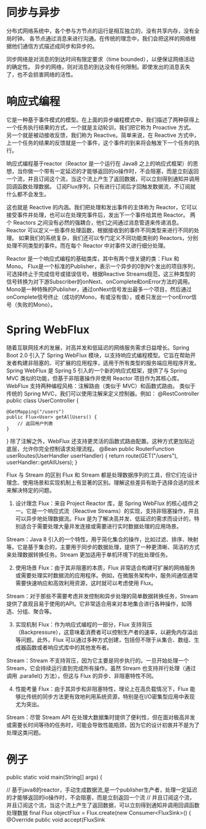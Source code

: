 # 同步与异步

分布式网络系统中，各个参与方节点的运行是相互独立的，没有共享内存，没有全局时钟。
各节点通过消息来进行沟通。在传统的理念中，我们会把这样的网络根据他们通信方式描述成同步和异步的。

同步网络是对消息的到达时间有限定要求（time bounded），以便保证网络活动的确定性。
异步的网络，则对消息的到达没有任何限制。即使发出的消息丢失了，也不会损害网络的活性。

# 响应式编程

它是一种基于事件模式的模型。在上面的异步编程模式中，我们描述了两种获得上一个任务执行结果的方式，一个就是主动轮训，我们把它称为
Proactive 方式。
另一个就是被动接收反馈，我们称为 Reactive。简单来说，在 Reactive 方式中，上一个任务的结果的反馈就是一个事件，这个事件的到来将会触发下一个任务的执行。

响应式编程基于reactor（Reactor 是一个运行在 Java8
之上的响应式框架）的思想，当你做一个带有一定延迟的才能够返回的io操作时，不会阻塞，而是立刻返回一个流，并且订阅这个流，当这个流上产生了返回数据，可以立刻得到通知并调用回调函数处理数据。
订阅Flux序列，只有进行订阅后才回触发数据流，不订阅就什么都不会发生。

这也就是 Reactive 的内涵。我们把处理和发出事件的主体称为 Reactor，它可以接受事件并处理，也可以在处理完事件后，发出下一个事件给其他
Reactor。
两个 Reactors 之间没有必然的强耦合，他们之间通过消息管道来传递消息。Reactor 可以定义一些事件处理函数，根据接收到的事件不同类型来进行不同的处理。
如果我们的系统复杂，我们还可以专门定义不同功能类别的 Reactors，分别处理不同类型的事件。而在每个 Reactor 中对事件又进行细分处理。

Reactor 是一个响应式编程的基础类库，其中有两个很关键的类：Flux 和 Mono。
Flux是一个标准的Publisher，表示一个异步的0到N个发出的项目序列，可选择终止于完成信号或错误信号。根据Reactive
Streams规范，这三种类型的信号转换为对下游Subscriber的onNext、onComplete和onError方法的调用。
Mono是一种特殊的Publisher，通过onNext信号发出最多一个项目，然后通过onComplete信号终止（成功的Mono，有或没有值），或者只发出一个onError信号（失败的Mono）。

# Spring WebFlux

随着互联网技术的发展，对高并发和低延迟的网络服务需求日益增长。Spring Boot 2.0 引入了 Spring WebFlux
模块，以支持响应式编程模型。它旨在帮助开发者构建非阻塞的、可扩展的应用程序，适用于所有类型的服务端应用程序开发。
Spring WebFlux 是 Spring 5 引入的一个新的响应式框架，提供了与 Spring MVC 类似的功能，但基于非阻塞操作并使用 Reactor
项目作为其核心库。WebFlux 支持两种编程风格：注解路由（类似于 MVC）和函数式路由。
类似于传统的 Spring MVC，我们可以使用注解来定义控制器。例如：
@RestController
public class UserController {

    @GetMapping("/users")
    public Flux<User> getAllUsers() {
        // 返回用户列表
    }

}
除了注解之外，WebFlux 还支持更灵活的函数式路由配置。这种方式更加贴近底层，允许你完全控制请求处理流程。
@Bean
public RouterFunction<ServerResponse> userRoutes(UserHandler userHandler) {
return route(GET("/users"), userHandler::getAllUsers);
}

Flux 与 Stream 的区别
Flux 和 Stream 都是处理数据序列的工具，但它们在设计理念、使用场景和实现机制上有显著的区别。理解这些差异有助于选择合适的技术来解决特定的问题。

1. 设计理念
   Flux：来自 Project Reactor 库，是 Spring WebFlux 的核心组件之一。它是一个响应式流（Reactive
   Streams）的实现，支持非阻塞操作，并且可以异步地处理数据流。Flux 是为了解决高并发、低延迟的需求而设计的，特别适合于需要处理大量并发连接或需要进行实时数据处理的应用场景。

Stream：Java 8 引入的一个特性，用于简化集合的操作，比如过滤、排序、映射等。它是基于集合的，主要用于同步的数据处理，提供了一种更清晰、简洁的方式来处理数据转换任务。Stream
更加适用于单机环境下的批处理任务。

2. 使用场景
   Flux：由于其非阻塞的本质，Flux 非常适合构建可扩展的网络服务或需要处理实时数据流的应用程序。例如，在微服务架构中，服务间通信通常需要快速响应和高效利用资源，这时就可以考虑使用
   Flux。

Stream：对于那些不需要考虑并发控制和异步处理的简单数据转换任务，Stream 提供了直观且易于使用的API。它非常适合用来对本地集合进行各种操作，如筛选、分组、聚合等。

3. 实现机制
   Flux：作为响应式编程的一部分，Flux 支持背压（Backpressure），这意味着消费者可以控制生产者的速率，以避免内存溢出等问题。此外，Flux
   可以通过多种方式创建，包括但不限于从集合、数组、生成器函数或者响应式库中的其他发布者。

Stream：Stream 不支持背压，因为它主要是同步执行的。一旦开始处理一个 Stream，它会持续运行直到完成所有操作。虽然 Stream
也支持并行处理（通过调用 .parallel() 方法），但这与 Flux 的异步、非阻塞特性不同。

4. 性能考量
   Flux：由于其异步和非阻塞特性，理论上在高负载情况下，Flux 能够比传统的同步方法更有效地利用系统资源，特别是在I/O密集型应用中表现尤为突出。

Stream：尽管 Stream API 在处理大数据集时提供了便利性，但在面对极高并发或需要长时间等待的任务时，可能会导致性能瓶颈，因为它的设计初衷并不是为了处理这类问题。

# 例子

public static void main(String[] args) {

// 基于java8的reactor，手动生成数据流,是一个publisher生产者，处理一定延迟的才能够返回的io操作时，不会阻塞，而是立刻返回一个流
// 并且订阅这个流，并且订阅这个流，当这个流上产生了返回数据，可以立刻得到通知并调用回调函数处理数据
final Flux<Object> objectFlux = Flux.create(new Consumer<FluxSink<Object>>() {
@Override
public void accept(FluxSink<Object> sink) {
// 阻塞耗时的io操作在这里
sink.next("ddddd");
sink.complete();
// 资源清理回调
sink.onDispose(() -> System.out.println("资源已释放"));
}
});

        // 进行consumer消费，订阅后才回触发数据流，不订阅就什么都不会发生。
        objectFlux.subscribe(new Consumer<Object>() {
                                 @Override
                                 public void accept(Object data) {
                                     System.out.println("接收数据: " + data);
                                 }
                             },  // 处理元素
                error -> {
                    System.err.println("发生异常: " + error);
                }, // 处理错误
                () -> System.out.println("流已结束"));
    }


Flux的不可变性‌:Reactor中的Flux每次操作都会返回新实例，原Flux不会被修改。

Flux的核心概念：
发布者(Publisher)：数据源
订阅者(Subscriber)：数据消费者
操作符(Operators)：用于转换和处理数据流
背压(Backpressure)：消费者控制生产者速率的能力‌5